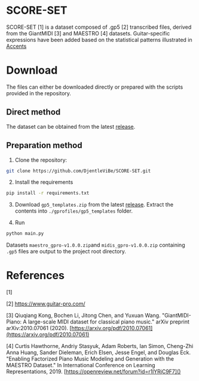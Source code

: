 # SCORE-SET
SCORE-SET [1] is a dataset composed of .gp5 [2] transcribed files, derived from the GiantMIDI [3] and MAESTRO [4] datasets. Guitar-specific expressions have been added based on the statistical patterns illustrated in [Accents](./_paper/accent_probability.pdf)

# Download
The files can either be downloaded directly or prepared with the scripts provided in the repository.
## Direct method
The dataset can be obtained from the latest [release](https://github.com/DjentleViBe/SCORE-SET/releases).

## Preparation method
1. Clone the repository:

```bash
git clone https://github.com/DjentleViBe/SCORE-SET.git
```

2. Install the requirements
```bash
pip install -r requirements.txt
```

3. Download ```gp5_templates.zip``` from the latest [release](https://github.com/DjentleViBe/SCORE-SET/releases). Extract the contents into ```./gprofiles/gp5_templates``` folder.

4. Run

```bash
python main.py
```

Datasets ```maestro_gpro-v1.0.0.zip```and ```midis_gpro-v1.0.0.zip``` containing ```.gp5``` files are output to the project root directory.

# References
[1]

[2] https://www.guitar-pro.com/

[3]  Qiuqiang Kong, Bochen Li, Jitong Chen, and Yuxuan Wang. "GiantMIDI-Piano: A large-scale MIDI dataset for classical piano music." arXiv preprint arXiv:2010.07061 (2020). [https://arxiv.org/pdf/2010.07061](https://arxiv.org/pdf/2010.07061)

[4] Curtis Hawthorne, Andriy Stasyuk, Adam Roberts, Ian Simon, Cheng-Zhi Anna Huang,
  Sander Dieleman, Erich Elsen, Jesse Engel, and Douglas Eck. "Enabling
  Factorized Piano Music Modeling and Generation with the MAESTRO Dataset."
  In International Conference on Learning Representations, 2019.
  [https://openreview.net/forum?id=r1lYRjC9F7]()


